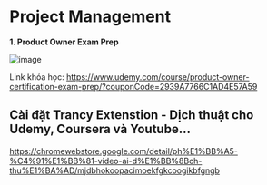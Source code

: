 # Project Management

**1. Product Owner Exam Prep**

![image](https://github.com/user-attachments/assets/8dc40d9b-7be9-4966-a0fe-ddaf24d46100)

Link khóa học: https://www.udemy.com/course/product-owner-certification-exam-prep/?couponCode=2939A7766C1AD4E57A59


## Cài đặt Trancy Extenstion - Dịch thuật cho Udemy, Coursera và Youtube...

https://chromewebstore.google.com/detail/ph%E1%BB%A5-%C4%91%E1%BB%81-video-ai-d%E1%BB%8Bch-thu%E1%BA%AD/mjdbhokoopacimoekfgkcoogikbfgngb
